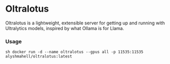 # Oltralotus
Oltralotus is a lightweight, extensible server for getting up and running with Ultralytics models, inspired by what Ollama is for Llama.

### Usage
`sh
docker run -d --name oltralotus --gpus all -p 11535:11535 alyshmahell/oltralotus:latest
`